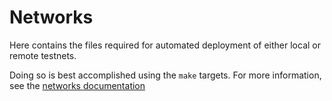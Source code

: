 # Networks

Here contains the files required for automated deployment of either local or remote testnets.

Doing so is best accomplished using the `make` targets. For more information, see the
[networks documentation](https://docs.terra.money/docs/node-deploy-testnet#create-genesis-file-and-start-the-network)
